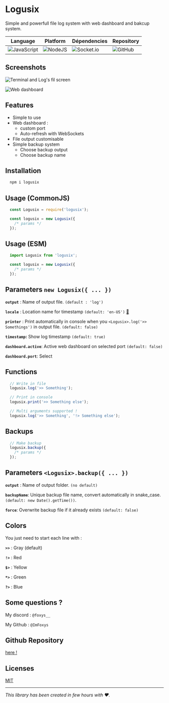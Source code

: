 
# Logusix  
Simple and powerfull file log system with web dashboard and bakcup system.

| Language | Platform | Dépendencies | Repository |
|----------|----------|--------------|------------|
![JavaScript](https://img.shields.io/badge/javascript-%23323330.svg?style=for-the-badge&logo=javascript&logoColor=%23F7DF1E) | ![NodeJS](https://img.shields.io/badge/node.js-6DA55F?style=for-the-badge&logo=node.js&logoColor=white) | ![Socket.io](https://img.shields.io/badge/Socket.io-black?style=for-the-badge&logo=socket.io&badgeColor=010101) | ![GitHub](https://img.shields.io/badge/github-%23121011.svg?style=for-the-badge&logo=github&logoColor=white)

## Screenshots  

![Terminal and Log's fil screen](https://cdn.discordapp.com/attachments/1023228430671683654/1167217936226857001/Logusix.png?ex=654d5369&is=653ade69&hm=27d001c77eb88ddb57383518067bb4f78376a54a9c76ab7b024c69960a220872&)

![Web dashboard](https://cdn.discordapp.com/attachments/1023228430671683654/1167217936499494954/LogusixWeb.png?ex=654d5369&is=653ade69&hm=d82c401942c7195f37c7311c060d35631336d0862bab9b269d83b8fc69291e1f&)

## Features  

- Simple to use
- Web dashboard :
  - custom port
  - Auto-refresh with WebSockets
- File output customisable
- Simple backup system
  - Choose backup output
  - Choose backup name

## Installation
```bash
  npm i logusix
```

## Usage (CommonJS)
```javascript
  const Logusix = require('logusix');

  const logusix = new Logusix({
    /* params */
  });
```

## Usage (ESM)
```javascript
  import Logusix from 'logusix';

  const logusix = new Logusix({
    /* params */
  });
```

## Parameters `new Logusix({ ... })`
**`output`** : Name of output file. `(default : 'log')`

**`locale`** : Location name for timestamp `(default: 'en-US')` [🔗](https://www.techonthenet.com/js/language_tags.php)

**`printer`** : Print automatically in console when you `<Logusix>.log('>> Somethings')` in output file. `(default: false)`

**`timestamp`:** Show log timestamp `(default: true)`

**`dashboard.active`**: Active web dashboard on selected port `(default: false)`

**`dashboard.port`**: Select 


## Functions
```javascript
  // Write in file
  logusix.log('>> Something');

  // Print in console
  logusix.print('>> Something else');
```

```javascript
  // Multi arguments supported !
  logusix.log('>> Something', '!> Something else'); 
```

## Backups

```javascript
  // Make backup
  logusix.backup({
    /* params */
  });
```

## Parameters `<Logusix>.backup({ ... })`
**`output`** : Name of output folder. `(no default)`

**`backupName`**: Unique backup file name, convert automatically in snake_case. `(default: new Date().getTime())`.

**`force`**: Overwrite backup file if it already exists `(default: false)`

## Colors 
You just need to start each line with :

**`>>`** : Gray (default)

**`!>`** : Red

**`$>`** : Yellow

**`*>`** : Green

**`?>`** : Blue

## Some questions ?

My discord : `@foxys__`

My Github : `@ImFoxys`

## Github Repository 

[here !](https://github.com/logusix/logusix)

## Licenses

[MIT](https://choosealicense.com/licenses/mit/)

---

*This library has been created in few hours with ❤.* 